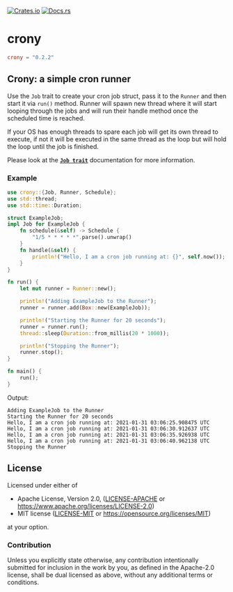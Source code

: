 [![Crates.io](https://img.shields.io/crates/v/crony.svg)](https://crates.io/crates/crony)
[![Docs.rs](https://docs.rs/crony/badge.svg)](https://docs.rs/crony)

# crony

```toml
crony = "0.2.2"
```

## Crony: a simple cron runner

Use the `Job` trait to create your cron job struct, pass it to the `Runner` and then start it via `run()` method.
Runner will spawn new thread where it will start looping through the jobs and will run their handle
method once the scheduled time is reached.

If your OS has enough threads to spare each job will get its own thread to execute, if not it will be
executed in the same thread as the loop but will hold the loop until the job is finished.

Please look at the [**`Job trait`**](./trait.Job.html) documentation for more information.

### Example
```rust
use crony::{Job, Runner, Schedule};
use std::thread;
use std::time::Duration;

struct ExampleJob;
impl Job for ExampleJob {
    fn schedule(&self) -> Schedule {
        "1/5 * * * * *".parse().unwrap()
    }
    fn handle(&self) {
        println!("Hello, I am a cron job running at: {}", self.now());
    }
}

fn run() {
    let mut runner = Runner::new();

    println!("Adding ExampleJob to the Runner");
    runner = runner.add(Box::new(ExampleJob));

    println!("Starting the Runner for 20 seconds");
    runner = runner.run();
    thread::sleep(Duration::from_millis(20 * 1000));

    println!("Stopping the Runner");
    runner.stop();
}

fn main() {
    run();
}
```

Output:
```shell
Adding ExampleJob to the Runner
Starting the Runner for 20 seconds
Hello, I am a cron job running at: 2021-01-31 03:06:25.908475 UTC
Hello, I am a cron job running at: 2021-01-31 03:06:30.912637 UTC
Hello, I am a cron job running at: 2021-01-31 03:06:35.926938 UTC
Hello, I am a cron job running at: 2021-01-31 03:06:40.962138 UTC
Stopping the Runner
```

## License

Licensed under either of

* Apache License, Version 2.0, ([LICENSE-APACHE](LICENSE-APACHE) or https://www.apache.org/licenses/LICENSE-2.0)
* MIT license ([LICENSE-MIT](LICENSE-MIT) or https://opensource.org/licenses/MIT)

at your option.

### Contribution

Unless you explicitly state otherwise, any contribution intentionally
submitted for inclusion in the work by you, as defined in the Apache-2.0
license, shall be dual licensed as above, without any additional terms or
conditions.
